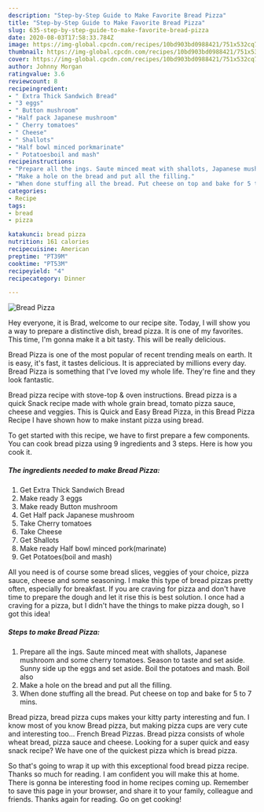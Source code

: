 ```yaml
---
description: "Step-by-Step Guide to Make Favorite Bread Pizza"
title: "Step-by-Step Guide to Make Favorite Bread Pizza"
slug: 635-step-by-step-guide-to-make-favorite-bread-pizza
date: 2020-08-03T17:58:33.784Z
image: https://img-global.cpcdn.com/recipes/10bd903bd0988421/751x532cq70/bread-pizza-recipe-main-photo.jpg
thumbnail: https://img-global.cpcdn.com/recipes/10bd903bd0988421/751x532cq70/bread-pizza-recipe-main-photo.jpg
cover: https://img-global.cpcdn.com/recipes/10bd903bd0988421/751x532cq70/bread-pizza-recipe-main-photo.jpg
author: Johnny Morgan
ratingvalue: 3.6
reviewcount: 8
recipeingredient:
- " Extra Thick Sandwich Bread"
- "3 eggs"
- " Button mushroom"
- "Half pack Japanese mushroom"
- " Cherry tomatoes"
- " Cheese"
- " Shallots"
- "Half bowl minced porkmarinate"
- " Potatoesboil and mash"
recipeinstructions:
- "Prepare all the ings. Saute minced meat with shallots, Japanese mushroom and some cherry tomatoes. Season to taste and set aside. Sunny side up the eggs and set aside. Boil the potatoes and mash. Boil also"
- "Make a hole on the bread and put all the filling."
- "When done stuffing all the bread. Put cheese on top and bake for 5 to 7 mins."
categories:
- Recipe
tags:
- bread
- pizza

katakunci: bread pizza 
nutrition: 161 calories
recipecuisine: American
preptime: "PT39M"
cooktime: "PT53M"
recipeyield: "4"
recipecategory: Dinner

---
```



![Bread Pizza](https://img-global.cpcdn.com/recipes/10bd903bd0988421/751x532cq70/bread-pizza-recipe-main-photo.jpg)

Hey everyone, it is Brad, welcome to our recipe site. Today, I will show you a way to prepare a distinctive dish, bread pizza. It is one of my favorites. This time, I'm gonna make it a bit tasty. This will be really delicious.

Bread Pizza is one of the most popular of recent trending meals on earth. It is easy, it's fast, it tastes delicious. It is appreciated by millions every day. Bread Pizza is something that I've loved my whole life. They're fine and they look fantastic.

Bread pizza recipe with stove-top &amp; oven instructions. Bread pizza is a quick Snack recipe made with whole grain bread, tomato pizza sauce, cheese and veggies. This is Quick and Easy Bread Pizza, in this Bread Pizza Recipe I have shown how to make instant pizza using bread.


To get started with this recipe, we have to first prepare a few components. You can cook bread pizza using 9 ingredients and 3 steps. Here is how you cook it.

<!--inarticleads1-->

##### The ingredients needed to make Bread Pizza:

1. Get  Extra Thick Sandwich Bread
1. Make ready 3 eggs
1. Make ready  Button mushroom
1. Get Half pack Japanese mushroom
1. Take  Cherry tomatoes
1. Take  Cheese
1. Get  Shallots
1. Make ready Half bowl minced pork(marinate)
1. Get  Potatoes(boil and mash)


All you need is of course some bread slices, veggies of your choice, pizza sauce, cheese and some seasoning. I make this type of bread pizzas pretty often, especially for breakfast. If you are craving for pizza and don&#39;t have time to prepare the dough and let it rise this is best solution. I once had a craving for a pizza, but I didn&#39;t have the things to make pizza dough, so I got this idea! 

<!--inarticleads2-->

##### Steps to make Bread Pizza:

1. Prepare all the ings. Saute minced meat with shallots, Japanese mushroom and some cherry tomatoes. Season to taste and set aside. Sunny side up the eggs and set aside. Boil the potatoes and mash. Boil also
1. Make a hole on the bread and put all the filling.
1. When done stuffing all the bread. Put cheese on top and bake for 5 to 7 mins.


Bread pizza, bread pizza cups makes your kitty party interesting and fun. I know most of you know Bread pizza, but making pizza cups are very cute and interesting too… French Bread Pizzas. Bread pizza consists of whole wheat bread, pizza sauce and cheese. Looking for a super quick and easy snack recipe? We have one of the quickest pizza which is bread pizza. 

So that's going to wrap it up with this exceptional food bread pizza recipe. Thanks so much for reading. I am confident you will make this at home. There is gonna be interesting food in home recipes coming up. Remember to save this page in your browser, and share it to your family, colleague and friends. Thanks again for reading. Go on get cooking!
